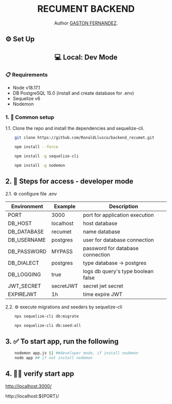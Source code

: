 <h1 align="center">RECUMENT BACKEND</h1>
<p align="center">Author <a href="https://www.linkedin.com/in/gaston-fern%C3%A1ndez-flores/">GASTON FERNANDEZ</a>.</p>


## ⚙️ Set Up
<h2 align="center">💻 Local: Dev Mode </h2> 

### 📋 Requirements

* Node v18.17.1
* DB PostgreSQL 15.0 (install and create database for .env)
* Sequelize v6
* Nodemon

### 1. 📌 Common setup

1.1. Clone the repo and install the dependencies and sequelize-cli.

```bash
    git clone https://github.com/RonaldLlusco/backend_recumet.git
```
```bash
    npm install --force
```
```bash
    npm install -g sequelize-cli
```
```bash
    npm install -g nodemon
```

## 2. 👾 Steps for access - developer mode

2.1. ⚙️ configure file .env

| Environment  | Example | Description |
| -- | -- | --|
PORT | 3000 | port for application execution
DB_HOST | localhost | host database
DB_DATABASE | recumet | name database
DB_USERNAME | postgres | user for database connection
DB_PASSWORD | MYPASS | password for database connection
DB_DIALECT | postgres | type database -> postgres || mysql
DB_LOGGING | true | logs db query's type boolean false || true
JWT_SECRET | secretJWT | secret jwt secret
EXPIREJWT | 1h | time expire JWT


2.2. ⚙️ execute migrations and seeders by sequelize-cli

```bash
    npx sequelize-cli db:migrate 
```
```bash
    npx sequelize-cli db:seed:all 
```
## 3. ✅ To start app, run the following

```bash
    nodemon app.js || ##developer mode, if install nodemon
    node app ## if not install nodemon
```
## 4. 🥳✅ verify start app

[http://localhost:3000/](http://localhost:3000/)

http://localhost:${PORT}/